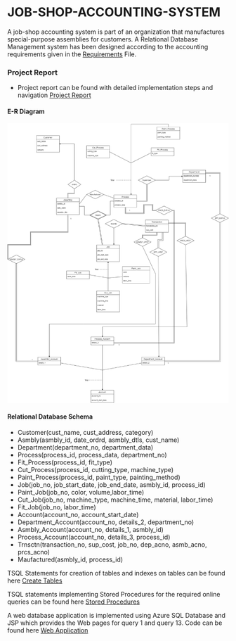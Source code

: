 # JOB-SHOP-ACCOUNTING-SYSTEM

A job-shop accounting system is part of an organization that manufactures special-purpose assemblies for customers. 
A Relational Database Management system has been designed according to the accounting requirements given in the [Requirements](./Project_Requirements.pdf) File.

### Project Report
  * Project report can be found with detailed implementation steps and navigation [Project Report](./DB_REPORT.pdf)

####                                        E-R Diagram

![ER_Diagram](./ER-Diagram.png) 

#### Relational Database Schema 
 * Customer(cust_name, cust_address, category)
 * Asmbly(asmbly_id, date_ordrd, asmbly_dtls, cust_name)
 * Department(department_no, department_data)
 * Process(process_id, process_data, department_no)
 * Fit_Process(process_id, fit_type)
 * Cut_Process(process_id, cutting_type, machine_type)
 * Paint_Process(process_id, paint_type, painting_method)
 * Job(job_no, job_start_date, job_end_date, asmbly_id, process_id)
 * Paint_Job(job_no, color, volume,labor_time)
 * Cut_Job(job_no, machine_type, machine_time, material, labor_time)
 * Fit_Job(job_no, labor_time)
 * Account(account_no, account_start_date)
 * Department_Account(account_no, details_2, department_no)
 * Asmbly_Account(account_no, details_1, asmbly_id)
 * Process_Account(account_no, details_3, process_id)
 * Trnsctn(transaction_no, sup_cost, job_no, dep_acno, asmb_acno, prcs_acno)
 * Maufactured(asmbly_id, process_id)
 
TSQL Statements for creation of tables and indexes on tables can be found here [Create Tables](./Create-Tables.sql)

TSQL statements implementing Stored Procedures for the required online queries can be found here [Stored Procedures](./Stored_Procedures.sql)

A web database application is implemented using Azure SQL Database and JSP which provides the Web pages for query 1 and query 13. 
Code can be found here [Web Application](./Job_Shop_Accounting_System)
